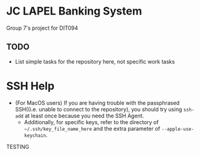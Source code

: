 # JC LAPEL Banking System

Group 7's project for DIT094

## TODO
- List simple tasks for the repository here, not specific work tasks

# SSH Help
- (For MacOS users) If you are having trouble with the passphrased SSH((i.e. unable to connect to the repository), you should try using `ssh-add` at least once because you need the SSH Agent.
	- Additionally, for specific keys, refer to the directory of `~/.ssh/key_file_name_here` and the extra parameter of `--apple-use-keychain`.

TESTING